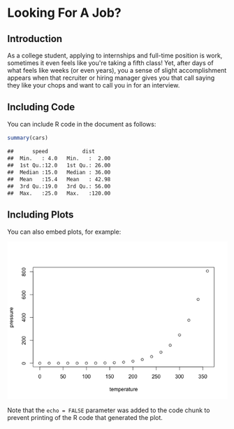 Looking For A Job?
================

Introduction
------------

As a college student, applying to internships and full-time position is work, sometimes it even feels like you're taking a fifth class! Yet, after days of what feels like weeks (or even years), you a sense of slight accomplishment appears when that recruiter or hiring manager gives you that call saying they like your chops and want to call you in for an interview.

Including Code
--------------

You can include R code in the document as follows:

``` r
summary(cars)
```

    ##      speed           dist       
    ##  Min.   : 4.0   Min.   :  2.00  
    ##  1st Qu.:12.0   1st Qu.: 26.00  
    ##  Median :15.0   Median : 36.00  
    ##  Mean   :15.4   Mean   : 42.98  
    ##  3rd Qu.:19.0   3rd Qu.: 56.00  
    ##  Max.   :25.0   Max.   :120.00

Including Plots
---------------

You can also embed plots, for example:

![](ReadMe_files/figure-markdown_github/pressure-1.png)

Note that the `echo = FALSE` parameter was added to the code chunk to prevent printing of the R code that generated the plot.
